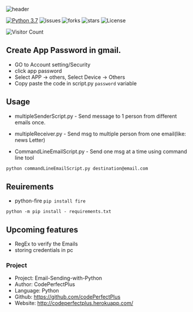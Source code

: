 ![header](https://capsule-render.vercel.app/api?type=wave&color=gradient&height=300&section=header&text=Email%20Sending%20with%20Python&fontSize=50)

[![Python 3.7](https://img.shields.io/badge/python-3.7-blue.svg)](https://www.python.org/downloads/release/python-360/)
![issues](https://img.shields.io/github/issues/codePerfectPlus/Email-Sending-Script-Python?style=plastic)
![forks](https://img.shields.io/github/forks/codePerfectPlus/Email-Sending-Script-Python)
![stars](https://img.shields.io/github/stars/codePerfectPlus/Email-Sending-Script-Python)
![License](https://img.shields.io/github/license/codePerfectPlus/Email-Sending-Script-Python)

![Visitor Count](https://profile-counter.glitch.me/Email-Sending-Script-Python/count.svg)

## Create App Password in gmail.

- GO to Account setting/Security
- click app password
- Select APP -> others, Select Device -> Others
- Copy paste the code in script.py `password` variable

## Usage

- multipleSenderScript.py - Send message to 1 person from different emails once.
- multipleReceiver.py - Send msg to multiple person from one email(like: news Letter)

- CommandLineEmailScript.py - Send one msg at a time using command line tool

```bash
python commandLineEmailScript.py destination@email.com
```

## Reuirements

- python-fire `pip install fire`

`python -m pip install - requirements.txt`

## Upcoming features

- RegEx to verify the Emails 
- storing credentials in pc

### Project

- Project: Email-Sending-with-Python
- Author: CodePerfectPlus
- Language: Python
- Github: https://github.com/codePerfectPlus
- Website: http://codeperfectplus.herokuapp.com/
